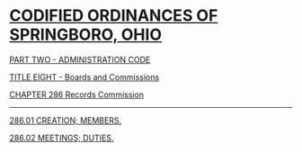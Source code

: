 [CODIFIED ORDINANCES OF SPRINGBORO, OHIO](index.html)
=====================================================

[PART TWO - ADMINISTRATION CODE](1505a412.html)

[TITLE EIGHT - Boards and Commissions](189fa412.html)

[CHAPTER 286 Records Commission](1aada412.html)

* * * * *

[286.01 CREATION; MEMBERS.](1ab6a412.html)

[286.02 MEETINGS; DUTIES.](1abca412.html)
